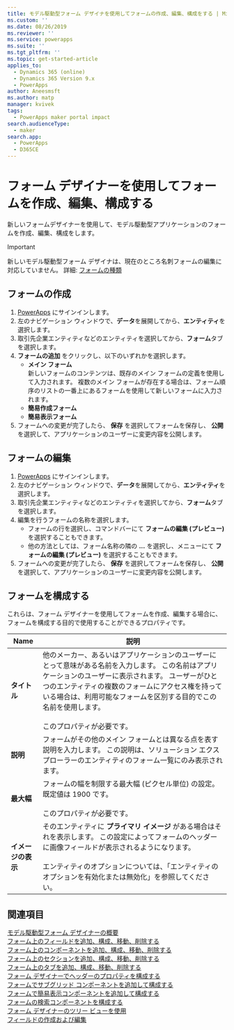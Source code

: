 ```yaml
---
title: モデル駆動型フォーム デザイナを使用してフォームの作成、編集、構成をする | MicrosoftDocs
ms.custom: ''
ms.date: 08/26/2019
ms.reviewer: ''
ms.service: powerapps
ms.suite: ''
ms.tgt_pltfrm: ''
ms.topic: get-started-article
applies_to:
  - Dynamics 365 (online)
  - Dynamics 365 Version 9.x
  - PowerApps
author: Aneesmsft
ms.author: matp
manager: kvivek
tags:
  - PowerApps maker portal impact
search.audienceType:
  - maker
search.app:
  - PowerApps
  - D365CE
---
```


# <a name="create-edit-or-configure-forms-using-the-form-designer"></a>フォーム デザイナーを使用してフォームを作成、編集、構成する 
新しいフォームデザイナーを使用して、モデル駆動型アプリケーションのフォームを作成、編集、構成をします。 

> [!IMPORTANT]
> 新しいモデル駆動型フォーム デザイナは、現在のところ名刺フォームの編集に対応していません。 詳細: [フォームの種類](types-forms.md)

## <a name="create-a-form"></a>フォームの作成 
1. [PowerApps](https://web.powerapps.com/?utm_source=padocs&utm_medium=linkinadoc&utm_campaign=referralsfromdoc) にサインインします。 
2. 左のナビゲーション ウィンドウで、**データ**を展開してから、**エンティティ**を選択します。 
3. 取引先企業エンティティなどのエンティティを選択してから、**フォーム**タブを選択します。 
4. **フォームの追加** をクリックし、以下のいずれかを選択します。
    - **メイン フォーム**  
    新しいフォームのコンテンツは、既存のメイン フォームの定義を使用して入力されます。 複数のメイン フォームが存在する場合は、フォーム順序のリストの一番上にあるフォームを使用して新しいフォームに入力されます。 
    - **簡易作成フォーム**
    - **簡易表示フォーム**
5. フォームへの変更が完了したら、 **保存** を選択してフォームを保存し、 **公開** を選択して、アプリケーションのユーザーに変更内容を公開します。  

## <a name="edit-a-form"></a>フォームの編集 
1. [PowerApps](https://web.powerapps.com/?utm_source=padocs&utm_medium=linkinadoc&utm_campaign=referralsfromdoc) にサインインします。 
2. 左のナビゲーション ウィンドウで、**データ**を展開してから、**エンティティ**を選択します。 
3. 取引先企業エンティティなどのエンティティを選択してから、**フォーム**タブを選択します。
4. 編集を行うフォームの名称を選択します。  
    - フォームの行を選択し、コマンドバーにて **フォームの編集 (プレビュー)** を選択することもできます。
    - 他の方法としては、フォーム名称の隣の **...** を選択し、メニューにて **フォームの編集 (プレビュー)** を選択することもできます。 
5. フォームへの変更が完了したら、 **保存** を選択してフォームを保存し、 **公開** を選択して、アプリケーションのユーザーに変更内容を公開します。 

## <a name="configure-a-form"></a>フォームを構成する
これらは、フォーム デザイナーを使用してフォームを作成、編集する場合に、フォームを構成する目的で使用することができるプロパティです。

|Name  |説明  |
|---------|---------|
|**タイトル**  | 他のメーカー、あるいはアプリケーションのユーザーにとって意味がある名前を入力します。 この名前はアプリケーションのユーザーに表示されます。 ユーザーがひとつのエンティティの複数のフォームにアクセス権を持っている場合は、利用可能なフォームを区別する目的でこの名前を使用します。 <br /><br />このプロパティが必要です。 |
|**説明** |  フォームがその他のメイン フォームとは異なる点を表す説明を入力します。 この説明は、ソリューション エクスプローラーのエンティティのフォーム一覧にのみ表示されます。 |
|**最大幅** | フォームの幅を制限する最大幅 (ピクセル単位) の設定。 既定値は 1900 です。 <br /><br />このプロパティが必要です。 |
|**イメージの表示** | そのエンティティに **プライマリ イメージ** がある場合はそれを表示します。 この設定によってフォームのヘッダーに画像フィールドが表示されるようになります。 <br /><br /> エンティティのオプションについては、「エンティティのオプションを有効化または無効化」を参照してください。 |

## <a name="see-also"></a>関連項目
[モデル駆動型フォーム デザイナーの概要](form-designer-overview.md)  
[フォーム上のフィールドを追加、構成、移動、削除する](add-move-or-delete-fields-on-form.md)  
[フォーム上のコンポーネントを追加、構成、移動、削除する](add-move-configure-or-delete-components-on-form.md)  
[フォーム上のセクションを追加、構成、移動、削除する](add-move-or-delete-sections-on-form.md)  
[フォーム上のタブを追加、構成、移動、削除する](add-move-or-delete-tabs-on-form.md)  
[フォーム デザイナーでヘッダーのプロパティを構成する](form-designer-header-properties.md)  
[フォームでサブグリッド コンポーネントを追加して構成する](form-designer-add-configure-subgrid.md)  
[フォームで簡易表示コンポーネントを追加して構成する](form-designer-add-configure-quickview.md)  
[フォームの検索コンポーネントを構成する](form-designer-add-configure-lookup.md)  
[フォーム デザイナーのツリー ビューを使用](using-tree-view-on-form.md)  
[フィールドの作成および編集](../common-data-service/create-edit-field-portal.md)  
